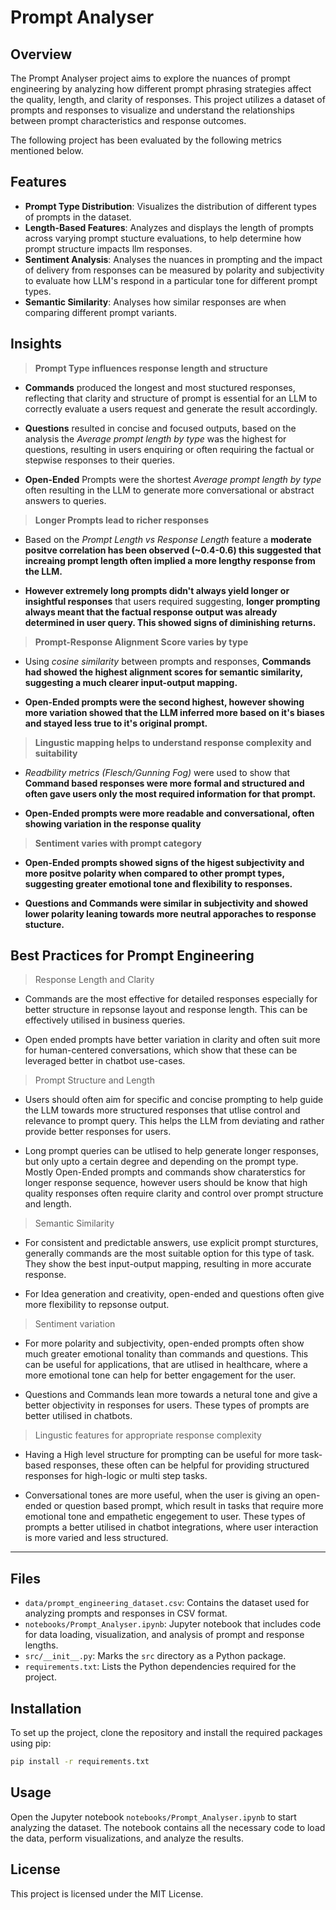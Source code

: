 # Prompt Analyser

## Overview
The Prompt Analyser project aims to explore the nuances of prompt engineering by analyzing how different prompt phrasing strategies affect the quality, length, and clarity of responses. This project utilizes a dataset of prompts and responses to visualize and understand the relationships between prompt characteristics and response outcomes.

The following project has been evaluated by the following metrics mentioned below.

## Features
- **Prompt Type Distribution**: Visualizes the distribution of different types of prompts in the dataset.
- **Length-Based Features**: Analyzes and displays the length of prompts across varying prompt stucture evaluations, to help determine how prompt structure impacts llm responses.
- **Sentiment Analysis**: Analyses the nuances in prompting and the impact of delivery from responses can be measured by polarity and subjectivity to evaluate how LLM's respond in a particular tone for different prompt types.
- **Semantic Similarity**: Analyses how similar responses are when comparing different prompt variants. 



## Insights

> **Prompt Type influences response length and structure**

 - **Commands** produced the longest and most stuctured responses, reflecting that clarity and structure of prompt is essential for an LLM to correctly evaluate a users request and generate the result accordingly.

 - **Questions** resulted in concise and focused outputs, based on the analysis the *Average prompt length by type* was the highest for questions, resulting in users enquiring or often requiring the factual or stepwise responses to their queries.

 - **Open-Ended** Prompts were the shortest *Average prompt length by type* often resulting in the LLM to generate more conversational or abstract answers to queries. 

 > **Longer Prompts lead to richer responses**

  - Based on the *Prompt Length vs Response Length* feature a **moderate positve correlation has been observed (~0.4-0.6) this suggested that increaing prompt length often implied a more lengthy response from the LLM.** 

  - **However extremely long prompts didn't always yield longer or insightful responses** that users required suggesting, **longer prompting always meant that the factual response output was already determined in user query. This showed signs of diminishing returns.**

  > **Prompt-Response Alignment Score varies by type**

   - Using *cosine similarity* between prompts and responses, **Commands had showed the highest alignment scores for semantic similarity, suggesting a much clearer input-output mapping.**

   - **Open-Ended prompts were the second highest, however showing more variation showed that the LLM inferred more based on it's biases and stayed less true to it's original prompt.**

> **Lingustic mapping helps to understand response complexity and suitability**

   - *Readbility metrics (Flesch/Gunning Fog)* were used to show that **Command based responses were more formal and structured and often gave users only the most required information for that prompt.**

   - **Open-Ended prompts were more readable and conversational, often showing variation in the response quality**

> **Sentiment varies with prompt category**

   - **Open-Ended prompts showed signs of the higest subjectivity and more positve polarity when compared to other prompt types, suggesting greater emotional tone and flexibility to responses.**

- **Questions and Commands were similar in subjectivity and showed lower polarity leaning towards more neutral apporaches to response stucture.**

## Best Practices for Prompt Engineering

> Response Length and Clarity 

 - Commands are the most effective for detailed responses especially for better structure in repsonse layout and response length. This can be effectively utilised in business queries.

 - Open ended prompts have better variation in clarity and often suit more for human-centered conversations, which show that these can be leveraged better in chatbot use-cases.

> Prompt Structure and Length

 - Users should often aim for specific and concise prompting to help guide the LLM towards more structured responses that utlise control and relevance to prompt query. This helps the LLM from deviating and rather provide better responses for users.

 - Long prompt queries can be utlised to help generate longer responses, but only upto a certain degree and depending on the prompt type. Mostly Open-Ended prompts and commands show charaterstics for longer response sequence, however users should be know that high quality responses often require clarity and control over prompt structure and length.

> Semantic Similarity 

 - For consistent and predictable answers, use explicit prompt sturctures, generally commands are the most suitable option for this type of task. They show the best input-output mapping, resulting in more accurate response.

- For Idea generation and creativity, open-ended and questions often give more flexibility to repsonse output. 

> Sentiment variation

 - For more polarity and subjectivity, open-ended prompts often show much greater emotional tonality than commands and questions. This can be useful for applications, that are utlised in healthcare, where a more emotional tone can help for better engagement for the user.

  - Questions and Commands lean more towards a netural tone and give a better objectivity in responses for users. These types of prompts are better utilised in chatbots.

> Lingustic features for appropriate response complexity

 - Having a High level structure for prompting can be useful for more task-based responses, these often can be helpful for providing structured responses for high-logic or multi step tasks.

 - Conversational tones are more useful, when the user is giving an open-ended or question based prompt, which result in tasks that require more emotional tone and empathetic engegement to user. These types of prompts a better utilised in chatbot integrations, where user interaction is more varied and less structured.


***

## Files
- `data/prompt_engineering_dataset.csv`: Contains the dataset used for analyzing prompts and responses in CSV format.
- `notebooks/Prompt_Analyser.ipynb`: Jupyter notebook that includes code for data loading, visualization, and analysis of prompt and response lengths.
- `src/__init__.py`: Marks the `src` directory as a Python package.
- `requirements.txt`: Lists the Python dependencies required for the project.

## Installation
To set up the project, clone the repository and install the required packages using pip:

```bash
pip install -r requirements.txt
```

## Usage
Open the Jupyter notebook `notebooks/Prompt_Analyser.ipynb` to start analyzing the dataset. The notebook contains all the necessary code to load the data, perform visualizations, and analyze the results.

## License
This project is licensed under the MIT License.